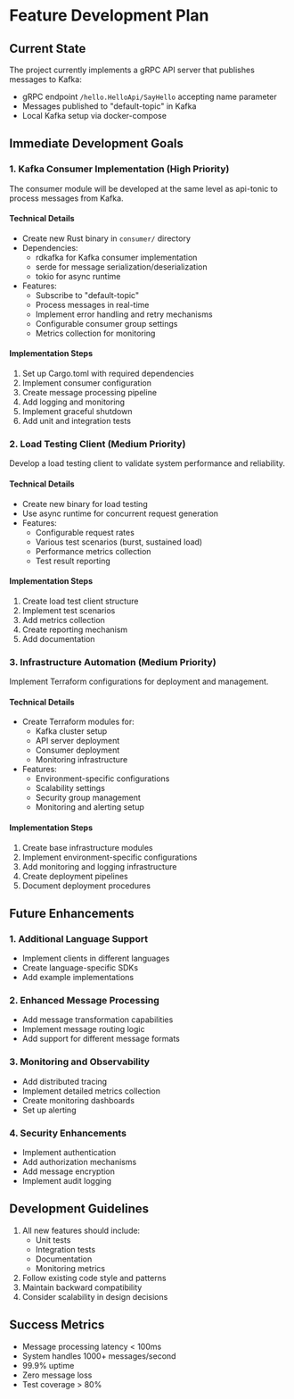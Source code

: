 # Feature Development Plan

## Current State
The project currently implements a gRPC API server that publishes messages to Kafka:
- gRPC endpoint `/hello.HelloApi/SayHello` accepting name parameter
- Messages published to "default-topic" in Kafka
- Local Kafka setup via docker-compose

## Immediate Development Goals

### 1. Kafka Consumer Implementation (High Priority)
The consumer module will be developed at the same level as api-tonic to process messages from Kafka.

#### Technical Details
- Create new Rust binary in `consumer/` directory
- Dependencies:
  - rdkafka for Kafka consumer implementation
  - serde for message serialization/deserialization
  - tokio for async runtime
- Features:
  - Subscribe to "default-topic"
  - Process messages in real-time
  - Implement error handling and retry mechanisms
  - Configurable consumer group settings
  - Metrics collection for monitoring

#### Implementation Steps
1. Set up Cargo.toml with required dependencies
2. Implement consumer configuration
3. Create message processing pipeline
4. Add logging and monitoring
5. Implement graceful shutdown
6. Add unit and integration tests

### 2. Load Testing Client (Medium Priority)
Develop a load testing client to validate system performance and reliability.

#### Technical Details
- Create new binary for load testing
- Use async runtime for concurrent request generation
- Features:
  - Configurable request rates
  - Various test scenarios (burst, sustained load)
  - Performance metrics collection
  - Test result reporting

#### Implementation Steps
1. Create load test client structure
2. Implement test scenarios
3. Add metrics collection
4. Create reporting mechanism
5. Add documentation

### 3. Infrastructure Automation (Medium Priority)
Implement Terraform configurations for deployment and management.

#### Technical Details
- Create Terraform modules for:
  - Kafka cluster setup
  - API server deployment
  - Consumer deployment
  - Monitoring infrastructure
- Features:
  - Environment-specific configurations
  - Scalability settings
  - Security group management
  - Monitoring and alerting setup

#### Implementation Steps
1. Create base infrastructure modules
2. Implement environment-specific configurations
3. Add monitoring and logging infrastructure
4. Create deployment pipelines
5. Document deployment procedures

## Future Enhancements

### 1. Additional Language Support
- Implement clients in different languages
- Create language-specific SDKs
- Add example implementations

### 2. Enhanced Message Processing
- Add message transformation capabilities
- Implement message routing logic
- Add support for different message formats

### 3. Monitoring and Observability
- Add distributed tracing
- Implement detailed metrics collection
- Create monitoring dashboards
- Set up alerting

### 4. Security Enhancements
- Implement authentication
- Add authorization mechanisms
- Add message encryption
- Implement audit logging

## Development Guidelines
1. All new features should include:
   - Unit tests
   - Integration tests
   - Documentation
   - Monitoring metrics
2. Follow existing code style and patterns
3. Maintain backward compatibility
4. Consider scalability in design decisions

## Success Metrics
- Message processing latency < 100ms
- System handles 1000+ messages/second
- 99.9% uptime
- Zero message loss
- Test coverage > 80%
